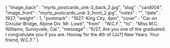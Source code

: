 {
  "image_back" : "myrts_postcards_unk-3_back_2.jpg",
  "slug" : "card004",
  "image_front" : "myrts_postcards_unk-3_front_2.jpg",
  "notes" : "",
  "date" : 1927,
  "weight" : 1,
  "postmark" : "1927: King City, 4pm",
  "cover" : "Car on Circular Bridge, Alpine Div. Mr. Lowe",
  "from" : "W.C.F.",
  "to" : "Miss M.C. Williams, Sunnyvale, Cal.",
  "message" : "6/27, Are you one of the graduated. I congratulate you if you are. Hooray for the 4th of [Ju?] New Years. Your friend, W.C.F."
}
